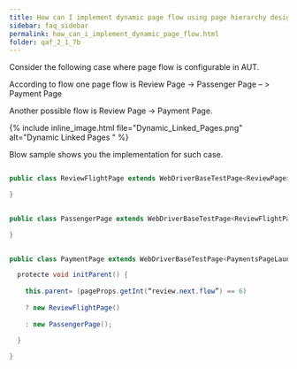 ```yaml
---
title: How can I implement dynamic page flow using page hierarchy design?
sidebar: faq_sidebar
permalink: how_can_i_implement_dynamic_page_flow.html
folder: qaf_2_1_7b
---
```


Consider the following case where page flow is configurable in AUT.

According to flow one page flow is Review Page -> Passenger Page – > Payment Page

Another possible flow is Review Page -> Payment Page.

{% include inline_image.html file="Dynamic_Linked_Pages.png" alt="Dynamic Linked Pages " %}

Blow sample shows you the implementation for such case.

```java

public class ReviewFlightPage extends WebDriverBaseTestPage<ReviewPage> implements PaymentLocators, PaymentsPageLauncher {

}

```

```java
 
public class PassengerPage extends WebDriverBaseTestPage<ReviewFlightPage> implements PaymentLocators, PaymentsPageLauncher {

}

```

```java
 
public class PaymentPage extends WebDriverBaseTestPage<PaymentsPageLauncher> implements PaymentLocators{

  protecte void initParent() {
  
    this.parent= (pageProps.getInt(“review.next.flow”) == 6)
    
    ? new ReviewFlightPage()
    
    : new PassengerPage();
  
  }

}

```

 
